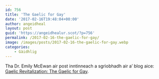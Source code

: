 ```yaml
---
id: 756
title: 'The Gaelic for Gay'
date: '2017-02-16T19:48:04+00:00'
author: angeidheal
layout: post
guid: 'https://angeidhealur.scot/?p=756'
permalink: /2017-02-16-the-gaelic-for-gay/
image: /images/posts/2017-02-16-the-gaelic-for-gay.webp
categories:
    - Gàidhlig
---
```


Tha Dr. Emily McEwan air post inntinneach a sgrìobhadh air a’ blog aice: [Gaelic Revitalization: The Gaelic for Gay](http://gaelic.co/gay-gaelic/).
